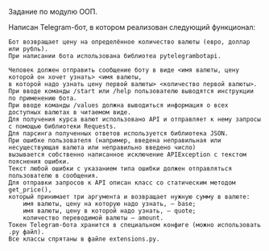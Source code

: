 Задание по модулю ООП.

Написан Telegram-бот, в котором реализован следующий функционал:

    Бот возвращает цену на определённое количество валюты (евро, доллар или рубль).
    При написании бота использована библиотеа pytelegrambotapi.
    
    Человек должен отправить сообщение боту в виде <имя валюты, цену которой он хочет узнать> <имя валюты,
    в которой надо узнать цену первой валюты> <количество первой валюты>.
    При вводе команды /start или /help пользователю выводятся инструкции по применению бота.
    При вводе команды /values должна выводиться информация о всех доступных валютах в читаемом виде.
    Для получения курса валют использовано API и отправляет к нему запросы с помощью библиотеки Requests.
    Для парсинга полученных ответов используется библиотека JSON.
    При ошибке пользователя (например, введена неправильная или несуществующая валюта или неправильно введено число) 
    вызывается собственно написанное исключение APIException с текстом пояснения ошибки.
    Текст любой ошибки с указанием типа ошибки должен отправляться пользователю в сообщения.
    Для отправки запросов к API описан класс со статическим методом get_price(), 
    который принимает три аргумента и возвращает нужную сумму в валюте:
        имя валюты, цену на которую надо узнать, — base;
        имя валюты, цену в которой надо узнать, — quote;
        количество переводимой валюты — amount.
    Токен Telegram-бота хранится в специальном конфиге (можно использовать .py файл).
    Все классы спрятаны в файле extensions.py.

